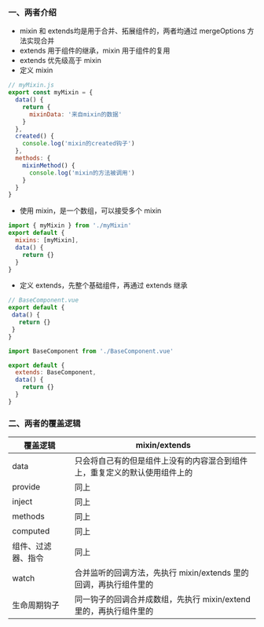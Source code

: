 
### 一、两者介绍

- mixin 和 extends均是用于合并、拓展组件的，两者均通过 mergeOptions 方法实现合并
- extends 用于组件的继承，mixin 用于组件的复用
- extends 优先级高于 mixin
- 定义 mixin

```js
// myMixin.js
export const myMixin = {
  data() {
    return {
      mixinData: '来自mixin的数据'
    }
  },
  created() {
    console.log('mixin的created钩子')
  },
  methods: {
    mixinMethod() {
      console.log('mixin的方法被调用')
    }
  }
}
```
- 使用 mixin，是一个数组，可以接受多个 mixin

```js
import { myMixin } from './myMixin'
export default {
  mixins: [myMixin],
  data() {
    return {}
  }
}
```
- 定义 extends，先整个基础组件，再通过 extends 继承
 ```js
 // BaseComponent.vue
export default {
  data() {
    return {}
  }
}
```
```js
import BaseComponent from './BaseComponent.vue'

export default {
  extends: BaseComponent,
  data() {
    return {}
  }
}
```

### 二、两者的覆盖逻辑

| 覆盖逻辑 | mixin/extends |
| --- | --- |
| data | 只会将自己有的但是组件上没有的内容混合到组件上，重复定义的默认使用组件上的 |
| provide | 同上 |
| inject | 同上 |
| methods | 同上 |
| computed | 同上 |
| 组件、过滤器、指令 | 同上 |
| watch | 合并监听的回调方法，先执行 mixin/extends 里的回调，再执行组件里的 |
| 生命周期钩子 | 同一钩子的回调合并成数组，先执行 mixin/extend 里的，再执行组件里的 |

